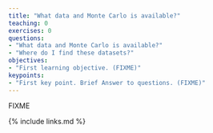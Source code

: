 ```yaml
---
title: "What data and Monte Carlo is available?"
teaching: 0
exercises: 0
questions:
- "What data and Monte Carlo is available?"
- "Where do I find these datasets?"
objectives:
- "First learning objective. (FIXME)"
keypoints:
- "First key point. Brief Answer to questions. (FIXME)"
---
```

FIXME

{% include links.md %}

